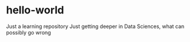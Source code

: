 # hello-world
Just a learning repository
 Just getting deeper in Data Sciences, what can possibly go wrong 
